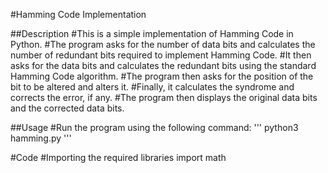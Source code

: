 #Hamming Code Implementation

##Description
#This is a simple implementation of Hamming Code in Python.
#The program asks for the number of data bits and calculates the number of redundant bits required to implement Hamming Code.
#It then asks for the data bits and calculates the redundant bits using the standard Hamming Code algorithm.
#The program then asks for the position of the bit to be altered and alters it.
#Finally, it calculates the syndrome and corrects the error, if any.
#The program then displays the original data bits and the corrected data bits.

##Usage
#Run the program using the following command:
'''
python3 hamming.py
'''

#Code
#Importing the required libraries
import math

